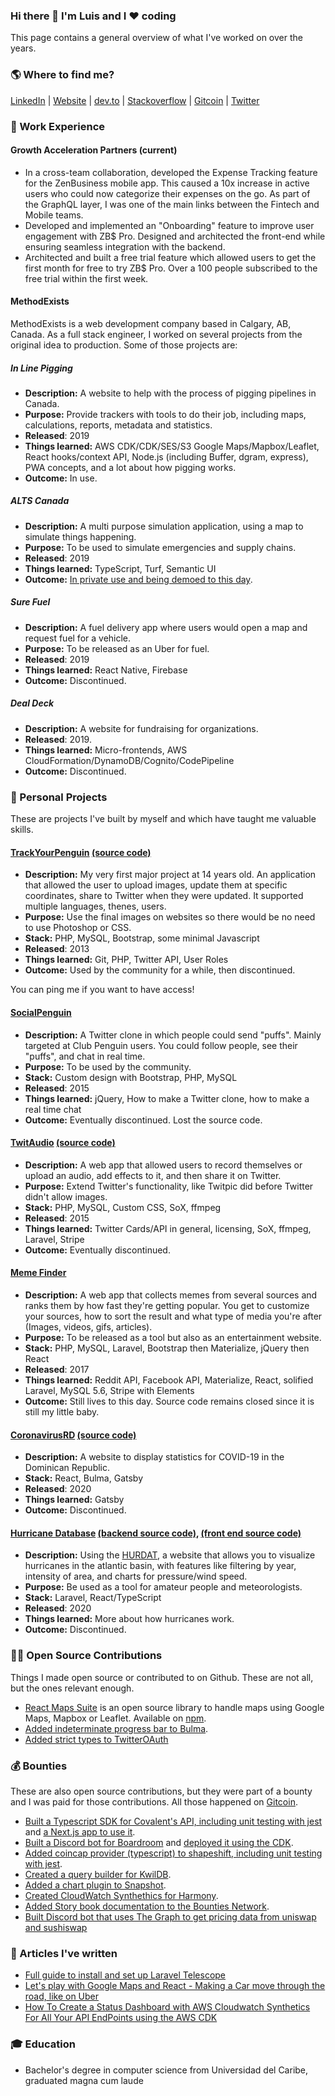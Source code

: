 ### Hi there 👋 I'm Luis and I ❤️️ coding 

This page contains a general overview of what I've worked on over the years.

### 🌎 Where to find me?

[LinkedIn](https://www.linkedin.com/in/zerquix18/) | [Website](http://zerquix18.com/) | [dev.to](https://dev.to/zerquix18) | [Stackoverflow](https://stackoverflow.com/users/1932946/zerquix18) | [Gitcoin](https://gitcoin.co/zerquix18) | [Twitter](https://twitter.com/zerquix18) 

### 👔 Work Experience

#### Growth Acceleration Partners (current)

* In a cross-team collaboration, developed the Expense Tracking feature for the ZenBusiness mobile app. This caused a 10x increase in active users who could now categorize their expenses on the go. As part of the GraphQL layer, I was one of the main links between the Fintech and Mobile teams.
* Developed and implemented an "Onboarding" feature to improve user engagement with ZB$ Pro. Designed and architected the front-end while ensuring seamless integration with the backend.
* Architected and built a free trial feature which allowed users to get the first month for free to try ZB$ Pro. Over a 100 people subscribed to the free trial within the first week. 


#### MethodExists

MethodExists is a web development company based in Calgary, AB, Canada. As a full stack engineer, I worked on several projects from the original idea to production. Some of those projects are:

##### In Line Pigging

- **Description:** A website to help with the process of pigging pipelines in Canada.
- **Purpose:** Provide trackers with tools to do their job, including maps, calculations, reports, metadata and statistics.
- **Released**: 2019
- **Things learned:** AWS CDK/CDK/SES/S3 Google Maps/Mapbox/Leaflet, React hooks/context API, Node.js (including Buffer, dgram, express), PWA concepts, and a lot about how pigging works.
- **Outcome:** In use.

##### ALTS Canada

- **Description:** A multi purpose simulation application, using a map to simulate things happening.
- **Purpose:** To be used to simulate emergencies and supply chains.
- **Released**: 2019
- **Things learned:** TypeScript, Turf, Semantic UI
- **Outcome:** [In private use and being demoed to this day](https://www.altscanada.com/).

##### Sure Fuel

- **Description:** A fuel delivery app where users would open a map and request fuel for a vehicle.
- **Purpose:** To be released as an Uber for fuel.
- **Released**: 2019
- **Things learned:** React Native, Firebase
- **Outcome:** Discontinued.

##### Deal Deck

- **Description:** A website for fundraising for organizations.
- **Released**: 2019.
- **Things learned:** Micro-frontends, AWS CloudFormation/DynamoDB/Cognito/CodePipeline
- **Outcome:** Discontinued.

### 👐 Personal Projects

These are projects I've built by myself and which have taught me valuable skills.

#### [TrackYourPenguin](https://www.zerquix18.com/trackyourpenguin/) [(source code)](https://github.com/zerquix18/trackyourpenguin)
* **Description:** My very first major project at 14 years old. An application that allowed the user to upload images, update them at specific coordinates, share to Twitter when they were updated. It supported multiple languages, thenes, users.
* **Purpose:** Use the final images on websites so there would be no need to use Photoshop or CSS.
* **Stack:** PHP, MySQL, Bootstrap, some minimal Javascript
* **Released**: 2013
* **Things learned:** Git, PHP, Twitter API, User Roles
* **Outcome:** Used by the community for a while, then discontinued.

You can ping me if you want to have access!

#### [SocialPenguin](https://web.archive.org/web/20151121080739/http://socialpenguin.net/)

- **Description:** A Twitter clone in which people could send "puffs". Mainly targeted at Club Penguin users. You could follow people, see their "puffs", and chat in real time.
- **Purpose:** To be used by the community. 
- **Stack:** Custom design with Bootstrap, PHP, MySQL
- **Released**: 2015
- **Things learned:** jQuery, How to make a Twitter clone, how to make a real time chat
- **Outcome:** Eventually discontinued. Lost the source code.

#### [TwitAudio](http://web.archive.org/web/20160402125150/https://www.twitaudio.com/) [(source code)](https://github.com/zerquix18/twitaudio)

- **Description:** A web app that allowed users to record themselves or upload an audio, add effects to it, and then share it on Twitter.
- **Purpose:** Extend Twitter's functionality, like Twitpic did before Twitter didn't allow images.
- **Stack:** PHP, MySQL, Custom CSS, SoX, ffmpeg
- **Released**: 2015
- **Things learned:** Twitter Cards/API in general, licensing, SoX, ffmpeg, Laravel, Stripe
- **Outcome:** Eventually discontinued. 

#### [Meme Finder](https://memes.zerquix18.com/)

- **Description:** A web app that collects memes from several sources and ranks them by how fast they're getting popular. You get to customize your sources, how to sort the result and what type of media you're after (Images, videos, gifs, articles).
- **Purpose:** To be released as a tool but also as an entertainment website.
- **Stack:** PHP, MySQL, Laravel, Bootstrap then Materialize, jQuery then React
- **Released**: 2017
- **Things learned:** Reddit API, Facebook API, Materialize, React, solified Laravel, MySQL 5.6, Stripe with Elements
- **Outcome:** Still lives to this day. Source code remains closed since it is still my little baby.

#### [CoronavirusRD](https://coronavirusrd.zerquix18.com/) [(source code)](https://github.com/zerquix18/coronavirusrd)

- **Description:** A website to display statistics for COVID-19 in the Dominican Republic.
- **Stack:** React, Bulma, Gatsby
- **Released**: 2020
- **Things learned:** Gatsby
- **Outcome:** Discontinued.

#### [Hurricane Database](https://hurricane-db.netlify.app/) [(backend source code)](https://github.com/Zerquix18/hurricane-db-backend), [(front end source code)](https://github.com/Zerquix18/hurricane-db-frontend)

- **Description:** Using the [HURDAT](https://en.wikipedia.org/wiki/HURDAT), a website that allows you to visualize hurricanes in the atlantic basin, with features like filtering by year, intensity of area, and charts for pressure/wind speed.
- **Purpose:** Be used as a tool for amateur people and meteorologists.
- **Stack:** Laravel, React/TypeScript
- **Released**: 2020
- **Things learned:** More about how hurricanes work.
- **Outcome:** Discontinued.

### 👨‍💻 Open Source Contributions

Things I made open source or contributed to on Github. These are not all, but the ones relevant enough.

* [React Maps Suite](https://react-maps-suite.netlify.app/docs/intro/) is an open source library to handle maps using Google Maps, Mapbox or Leaflet. Available on [npm](https://www.npmjs.com/package/react-maps-suite).
* [Added indeterminate progress bar to Bulma](https://github.com/jgthms/bulma/pull/2145).
* [Added strict types to TwitterOAuth](https://github.com/abraham/twitteroauth/pull/725)

### 💰 Bounties

These are also open source contributions, but they were part of a bounty and I was paid for those contributions. All those happened on [Gitcoin](https://gitcoin.co/zerquix18).

* [Built a Typescript SDK for Covalent's API, including unit testing with jest](https://github.com/zerquix18/covalent-sdk) and [a Next.js app to use it](https://github.com/zerquix18/covalent-web).
* [Built a Discord bot for Boardroom](https://github.com/boardroom-inc/boardroom-discord-bot) and [deployed it using the CDK](https://github.com/Zerquix18/boardroom-bot-cdk).
* [Added coincap provider (typescript) to shapeshift, including unit testing with jest](https://github.com/shapeshift/lib/pull/286).
* [Created a query builder for KwilDB](https://github.com/zerquix18/kwildb/).
* [Added a chart plugin to Snapshot](https://github.com/snapshot-labs/snapshot/pull/949).
* [Created CloudWatch Synthethics for Harmony](https://github.com/Zerquix18/harmony-cloudwatch).
* [Added Story book documentation to the Bounties Network](https://github.com/Bounties-Network/Explorer/issues/236).
* [Built Discord bot that uses The Graph to get pricing data from uniswap and sushiswap](https://github.com/Zerquix18/the-graph-discord-bot)

### 📝 Articles I've written

* [Full guide to install and set up Laravel Telescope](https://medium.com/@Zerquix18/full-guide-to-install-and-set-up-laravel-telescope-daf558f734f2)
* [Let's play with Google Maps and React - Making a Car move through the road, like on Uber](https://dev.to/zerquix18/let-s-play-with-google-maps-and-react-making-a-car-move-through-the-road-like-on-uber-part-1-4eo0)
* [How To Create a Status Dashboard with AWS Cloudwatch Synthetics For All Your API EndPoints using the AWS CDK](https://dev.to/zerquix18/how-to-create-a-status-dashboard-with-aws-cloudwatch-synthetics-for-all-your-api-endpoints-using-the-aws-cdk-3kb5)

### 🎓 Education

* Bachelor's degree in computer science from Universidad del Caribe, graduated magna cum laude

